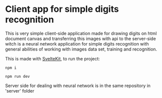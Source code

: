 # Client app for simple digits recognition

This is very simple client-side application made for drawing digits on html document canvas and transferring this images with api to the server-side witch is a neural network application for simple digits recognition with general abilities of working with images data set, training and recognition.

This is made with [SvelteKit](https://kit.svelte.dev/), to run the project:

`npm i`

`npm run dev`

Server side for dealing with neural network is in the same repository in 'server' folder